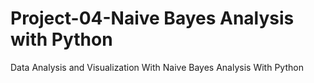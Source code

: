 # Project-04-Naive Bayes Analysis with Python
Data Analysis and Visualization With Naive Bayes Analysis With Python
